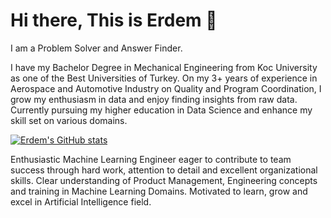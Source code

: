 # Hi there, This is Erdem :wave:

I am a Problem Solver and Answer Finder. 

I have my Bachelor Degree in Mechanical Engineering from Koc University as one of the Best Universities of Turkey. On my 3+ years of experience in Aerospace and Automotive Industry on Quality and Program Coordination, I grow my enthusiasm in data and enjoy finding insights from raw data. Currently pursuing my higher education in Data Science and enhance my skill set on various domains. 


[![Erdem's GitHub stats](https://github-readme-stats.vercel.app/api?username=esevim)](https://github.com/esevim/github-readme-stats)


Enthusiastic Machine Learning Engineer eager to contribute to team success through hard work, attention to detail and excellent organizational skills. Clear understanding of Product Management, Engineering concepts and training in Machine Learning Domains. Motivated to learn, grow and excel in Artificial Intelligence field.
